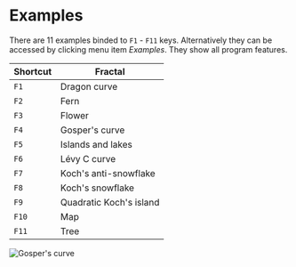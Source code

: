 # Examples
There are 11 examples binded to `F1` - `F11` keys. Alternatively they can be accessed by clicking menu item *Examples*. They show all program features.

| Shortcut | Fractal |
| ------ | ----------- |
| `F1`   | Dragon curve |
| `F2` | Fern |
| `F3`    | Flower  |
| `F4`    | Gosper's curve  |
| `F5`    | Islands and lakes |
| `F6`    | Lévy C curve |
| `F7`    | Koch's anti-snowflake  |
| `F8`    | Koch's snowflake  |
| `F9`    | Quadratic Koch's island |
| `F10`    | Map |
| `F11`    | Tree |

![Gosper's curve](https://i.ibb.co/L6FtypV/a.png)